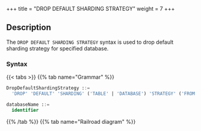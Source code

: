 +++
title = "DROP DEFAULT SHARDING STRATEGY"
weight = 7
+++

## Description

The `DROP DEFAULT SHARDING STRATEGY` syntax is used to drop default sharding strategy for specified database.

### Syntax

{{< tabs >}}
{{% tab name="Grammar" %}}
```sql
DropDefaultShardingStrategy ::=
  'DROP' 'DEFAULT' 'SHARDING' ('TABLE' | 'DATABASE') 'STRATEGY' ('FROM' databaseName)?

databaseName ::=
  identifier
```
{{% /tab %}}
{{% tab name="Railroad diagram" %}}
<iframe frameborder="0" name="diagram" id="diagram" width="100%" height="100%"></iframe>
{{% /tab %}}
{{< /tabs >}}

### Supplement

- When `databaseName` is not specified, the default is the currently used `DATABASE`. If `DATABASE` is not used, `No database selected` will be prompted.

### Example

- Drop default sharding table strategy for specified database.

```sql
DROP DEFAULT SHARDING TABLE STRATEGY FROM sharding_db;
```

- Drop default sharding database strategy for current database.

```sql
DROP DEFAULT SHARDING DATABASE STRATEGY;
```

### Reserved word

`DROP`, `DEFAULT` , `SHARDING`, `TABLE`, `DATABASE` ,`STRATEGY`, `FROM`

### Related links

- [Reserved word](/en/reference/distsql/syntax/reserved-word/)
